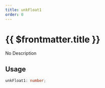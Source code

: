 ```yaml
---
title: unkFloat1
order: 0
---
```


# {{ $frontmatter.title }}

No Description

## Usage

```ts
unkFloat1: number;
```
